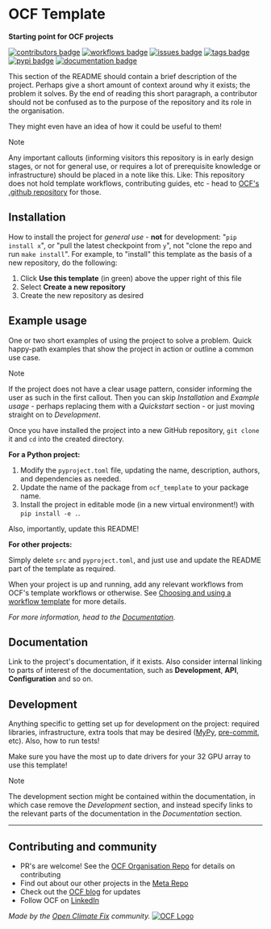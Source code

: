 # OCF Template

**Starting point for OCF projects**

[![contributors badge](https://img.shields.io/github/contributors/openclimatefix/ocf-template?color=FFFFFF)](https://github.com/openclimatefix/ocf-template/graphs/contributors)
[![workflows badge](https://img.shields.io/github/actions/workflow/status/openclimatefix/ocf-template/ci.yml?branch=maine&color=FFD053)](https://github.com/openclimatefix/ocf-template/actions/workflows/ci.yml)
[![issues badge](https://img.shields.io/github/issues/openclimatefix/ocf-template?color=FFAC5F)](https://github.com/openclimatefix/ocf-template/issues?q=is%3Aissue+is%3Aopen+sort%3Aupdated-desc)
[![tags badge](https://img.shields.io/github/v/tag/openclimatefix/ocf-template?include_prereleases&sort=semver&color=7BCDF3)](https://github.com/openclimatefix/ocf-template/tags)
[![pypi badge](https://img.shields.io/pypi/v/ocf-template?&color=086788)](https://pypi.org/project/ocf-template)
[![documentation badge](https://img.shields.io/badge/docs-latest-333333)](https://openclimatefix.github.io/ocf-template/)

This section of the README should contain a brief description of the project.
Perhaps give a short amount of context around why it exists; the problem it solves.
By the end of reading this short paragraph, a contributor should not be confused
as to the purpose of the repository and its role in the organisation.

They might even have an idea of how it could be useful to them!

> [!Note]
> Any important callouts (informing visitors this repository is in early
> design stages, or not for general use, or requires a lot of prerequisite
> knowledge or infrastructure) should be placed in a note like this.
> Like: This repository does not hold template workflows, contributing
> guides, etc - head to
> [OCF's .github repository](https://github.com/openclimatefix/.github)
> for those.

## Installation

How to install the project for *general use* - **not** for development:
"`pip install x`", or "pull the latest checkpoint from `y`",
not "clone the repo and run `make install`".
For example, to "install" this template as the basis of a new repository,
do the following:

1. Click **Use this template** (in green) above the upper right of this file
2. Select **Create a new repository**
3. Create the new repository as desired


## Example usage

One or two short examples of using the project to solve a problem.
Quick happy-path examples that show the project in action or outline a
common use case.

> [!Note]
> If the project does not have a clear usage pattern, consider informing the
> user as such in the first callout. Then you can skip *Installation* and
> *Example usage* - perhaps replacing them with a *Quickstart* section -
> or just moving straight on to *Development*.

Once you have installed the project into a new GitHub repository,
`git clone` it and `cd` into the created directory.

**For a Python project:**

1. Modify the `pyproject.toml` file, updating the name, description, authors,
and dependencies as needed.
2. Update the name of the package from `ocf_template` to your package name.
3. Install the project in editable mode (in a new virtual environment!)
with `pip install -e .`.

Also, importantly, update this README!

**For other projects:**

Simply delete `src` and `pyproject.toml`, and just use and update the README
part of the template as required.


When your project is up and running, add any relevant workflows from OCF's
template workflows or otherwise. See
[Choosing and using a workflow template](https://docs.github.com/en/actions/writing-workflows/using-workflow-templates#choosing-and-using-a-workflow-template)
for more details.

*For more information, head to the [Documentation](#documentation).*

## Documentation

Link to the project's documentation, if it exists. Also consider internal
linking to parts of interest of the documentation, such as **Development**,
**API**, **Configuration** and so on.

## Development

Anything specific to getting set up for development on the project: required libraries,
infrastructure, extra tools that may be desired ([MyPy](https://mypy.readthedocs.io/en/stable/),
[pre-commit](https://pre-commit.com/), etc). Also, how to run tests!

Make sure you have the most up to date drivers for your 32 GPU array to use this template! 

> [!Note]
> The development section might be contained within the documentation, in which case
> remove the *Development* section, and instead specify links to the relevant parts
> of the documentation in the *Documentation* section.

---

## Contributing and community

- PR's are welcome! See the [OCF Organisation Repo](https://github.com/openclimatefix) for details on contributing
- Find out about our other projects in the [Meta Repo](https://github.com/openclimatefix/ocf-meta-repo)
- Check out the [OCF blog](https://openclimatefix.org/blog) for updates
- Follow OCF on [LinkedIn](https://uk.linkedin.com/company/open-climate-fix)

*Made by the [Open Climate Fix](https://openclimatefix.org) community.*
[![OCF Logo](https://cdn.prod.website-files.com/62d92550f6774db58d441cca/6324a2038936ecda71599a8b_OCF_Logo_black_trans.png)](https://openclimatefix.org)
